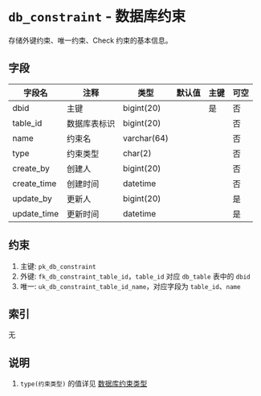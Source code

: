 # `db_constraint` - 数据库约束

存储外键约束、唯一约束、Check 约束的基本信息。

## 字段

| 字段名      | 注释         | 类型        | 默认值 | 主键 | 可空 |
| ----------- | ------------ | ----------- | ------ | ---- | ---- |
| dbid        | 主键         | bigint(20)  |        | 是   | 否   |
| table_id    | 数据库表标识 | bigint(20)  |        |      | 否   |
| name        | 约束名       | varchar(64) |        |      | 否   |
| type        | 约束类型     | char(2)     |        |      | 否   |
| create_by   | 创建人       | bigint(20)  |        |      | 否   |
| create_time | 创建时间     | datetime    |        |      | 否   |
| update_by   | 更新人       | bigint(20)  |        |      | 是   |
| update_time | 更新时间     | datetime    |        |      | 是   |

## 约束

1. 主键: `pk_db_constraint`
2. 外键: `fk_db_constraint_table_id`，`table_id` 对应 `db_table` 表中的 `dbid`
3. 唯一: `uk_db_constraint_table_id_name`，对应字段为 `table_id`、`name`

## 索引

无

## 说明

1. `type(约束类型)` 的值详见 [数据库约束类型](../data/dict/2012_db_constraint_type.md)